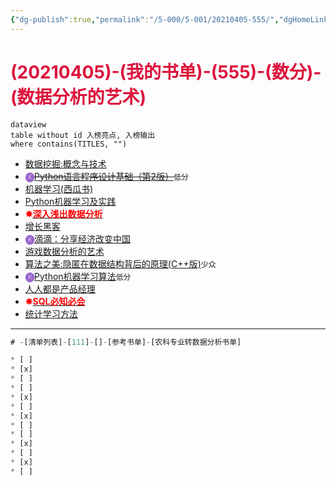 ```yaml
---
{"dg-publish":true,"permalink":"/5-000/5-001/20210405-555/","dgHomeLink":true,"dgPassFrontmatter":false}
---
```



# <font color=#DC143C>(20210405)-(我的书单)-(555)-(数分)-(数据分析的艺术)</font>

```
dataview
table without id 入榜亮点, 入榜输出
where contains(TITLES, "")
```

+ [数据挖掘:概念与技术](https://book.douban.com/subject/11542972/)
+ <strong><font color=#9966CC>🅚</font></strong>[~~Python语言程序设计基础（第2版）~~](https://book.douban.com/subject/27021033/)`低分`
+ [机器学习(西瓜书)](https://book.douban.com/subject/26708119/)
+ [Python机器学习及实践](https://book.douban.com/subject/26886337/)
+ <strong><font color=#FF0000>✸</font></strong>[<strong><font color=#FF0000>深入浅出数据分析</font></strong>](https://book.douban.com/subject/5257905/)
+ [增长黑客](https://book.douban.com/subject/27593848/)
+ <strong><font color=#9966CC>🅚</font></strong>[滴滴：分享经济改变中国](https://book.douban.com/subject/26800138/)
+ [游戏数据分析的艺术](https://book.douban.com/subject/26464679/)
+ [算法之美:隐匿在数据结构背后的原理(C++版)](https://book.douban.com/subject/26713270/)`少众`
+ <strong><font color=#9966CC>🅚</font></strong>[Python机器学习算法](https://book.douban.com/subject/27076219/)`低分`
+ [人人都是产品经理](https://book.douban.com/subject/4723970/)
+ <strong><font color=#FF0000>✸</font></strong>[<strong><font color=#FF0000>SQL必知必会</font></strong>](https://book.douban.com/subject/24250054/)
+ [统计学习方法](https://book.douban.com/subject/10590856/)




---














```SQL
# -[清单列表]-[111]-[]-[参考书单]-[农科专业转数据分析书单]

* [ ] 
* [x] 
* [ ] 
* [ ] 
* [x] 
* [ ] 
* [x] 
* [ ] 
* [ ] 
* [x] 
* [ ] 
* [x] 
* [ ] 
```